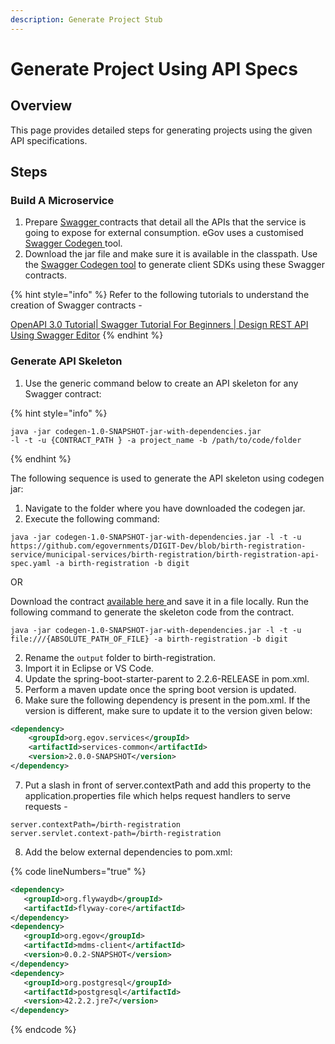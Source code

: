 ```yaml
---
description: Generate Project Stub
---
```


# Generate Project Using API Specs

## **Overview**

This page provides detailed steps for generating projects using the given API specifications.

## **Steps**

### **Build A Microservice**

1. Prepare [Swagger ](https://swagger.io/docs/specification/2-0/what-is-swagger/)contracts that detail all the APIs that the service is going to expose for external consumption. eGov uses a customised [Swagger Codegen ](https://github.com/egovernments/Digit-Core/blob/codegen-openapi-3.0/accelerators/codegen/codegen-RELEASE-1.0.jar)tool.&#x20;
2. Download the jar file and make sure it is available in the classpath. Use the [Swagger Codegen tool](https://github.com/egovernments/Digit-Core/blob/codegen-openapi-3.0/accelerators/codegen/codegen-RELEASE-1.0.jar) to generate client SDKs using these Swagger contracts.&#x20;

{% hint style="info" %}
Refer to the following tutorials to understand the creation of Swagger contracts -&#x20;

[OpenAPI 3.0 Tutorial| Swagger Tutorial For Beginners | Design REST API Using Swagger Editor](https://youtu.be/mViFmjcDOoA)&#x20;
{% endhint %}

### Generate API Skeleton

1. Use the generic command below to create an API skeleton for any Swagger contract:

{% hint style="info" %}
```
java -jar codegen-1.0-SNAPSHOT-jar-with-dependencies.jar 
-l -t -u {CONTRACT_PATH } -a project_name -b /path/to/code/folder
```
{% endhint %}

The following sequence is used to generate the API skeleton using codegen jar:

1. Navigate to the folder where you have downloaded the codegen jar.
2. Execute the following command:

```
java -jar codegen-1.0-SNAPSHOT-jar-with-dependencies.jar -l -t -u https://github.com/egovernments/DIGIT-Dev/blob/birth-registration-service/municipal-services/birth-registration/birth-registration-api-spec.yaml -a birth-registration -b digit
```

OR

Download the contract [available here ](https://github.com/egovernments/DIGIT-OSS/tree/master/municipal-services/birth-death-services)and save it in a file locally. Run the following command to generate the skeleton code from the contract.

```
java -jar codegen-1.0-SNAPSHOT-jar-with-dependencies.jar -l -t -u file:///{ABSOLUTE_PATH_OF_FILE} -a birth-registration -b digit
```

2. Rename the `output` folder to birth-registration.&#x20;
3. Import it in Eclipse or VS Code.
4. Update the spring-boot-starter-parent to 2.2.6-RELEASE in pom.xml.&#x20;
5. Perform a maven update once the spring boot version is updated.&#x20;
6. Make sure the following dependency is present in the pom.xml. If the version is different, make sure to update it to the version given below:&#x20;

```xml
<dependency>
	<groupId>org.egov.services</groupId>
	<artifactId>services-common</artifactId>
	<version>2.0.0-SNAPSHOT</version>
</dependency>
```

7. Put a slash in front of server.contextPath and add this property to the application.properties file which helps request handlers to serve requests -

```
server.contextPath=/birth-registration
server.servlet.context-path=/birth-registration
```

8. Add the below external dependencies to pom.xml:

{% code lineNumbers="true" %}
```xml
<dependency>
   <groupId>org.flywaydb</groupId>
   <artifactId>flyway-core</artifactId>
</dependency>
<dependency>
   <groupId>org.egov</groupId>
   <artifactId>mdms-client</artifactId>
   <version>0.0.2-SNAPSHOT</version>
</dependency>
<dependency>
   <groupId>org.postgresql</groupId>
   <artifactId>postgresql</artifactId>
   <version>42.2.2.jre7</version>
</dependency>
```
{% endcode %}

